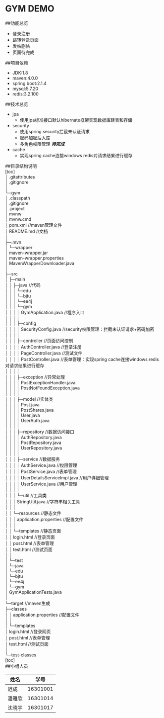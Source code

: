 GYM DEMO
===========================
##功能总览
* 登录注册
* 跳转登录页面
* 发帖删帖
* 页面待完成

##项目依赖
* JDK:1.8
* maven:4.0.0
* spring boot:2.1.4
* mysql:5.7.20
* redis:3.2.100

##技术总览
* jpa
    * 使用jpa标准接口默认hibernate框架实现数据库建表和存储
* security
    * 使用spring security拦截未认证请求
    * 密码加密后入库
    * 多角色权限管理 ***待完成***
* cache
    * 实现spring cache连接windows redis对请求结果进行缓存
    
##目录结构说明  
 [toc]   
│  .gitattributes  
│  .gitignore  
│    
└─gym  
    │  .classpath  
    │  .gitignore  
    │  .project  
    │  mvnw  
    │  mvnw.cmd  
    │  pom.xml                                                       //maven管理文件  
    │  README.md                                                     //文档  
    │    
    ├─.mvn  
    │  └─wrapper  
    │          maven-wrapper.jar  
    │          maven-wrapper.properties  
    │          MavenWrapperDownloader.java  
    │        
    ├─src  
    │  ├─main  
    │  │  ├─java                                                    //代码  
    │  │  │  └─edu  
    │  │  │      └─bjtu  
    │  │  │          └─ee4j  
    │  │  │              └─gym  
    │  │  │                  │  GymApplication.java                 //程序入口  
    │  │  │                  │    
    │  │  │                  ├─config  
    │  │  │                  │      SecurityConfig.java             //security权限管理：拦截未认证请求+密码加密  
    │  │  │                  │        
    │  │  │                  ├─controller                           //页面访问控制  
    │  │  │                  │      AuthController.java             //登录注册  
    │  │  │                  │      PageController.java             //测试文件  
    │  │  │                  │      PostController.java             //表单管理：实现spring cache连接windows redis对请求结果进行缓存  
    │  │  │                  │        
    │  │  │                  ├─exception                            //异常处理  
    │  │  │                  │      PostExceptionHandler.java  
    │  │  │                  │      PostNotFoundException.java  
    │  │  │                  │        
    │  │  │                  ├─model                                //实体类  
    │  │  │                  │      Post.java  
    │  │  │                  │      PostShares.java  
    │  │  │                  │      User.java  
    │  │  │                  │      UserAuth.java  
    │  │  │                  │        
    │  │  │                  ├─repository                           //数据访问接口  
    │  │  │                  │      AuthRepository.java  
    │  │  │                  │      PostRepository.java  
    │  │  │                  │      UserRepository.java  
    │  │  │                  │        
    │  │  │                  ├─service                              //数据服务  
    │  │  │                  │      AuthService.java                //权限管理  
    │  │  │                  │      PostService.java                //表单管理  
    │  │  │                  │      UserDetailsServiceImpl.java     //用户详细管理  
    │  │  │                  │      UserService.java                //用户管理  
    │  │  │                  │        
    │  │  │                  └─util                                 //工具类  
    │  │  │                          StringUtil.java                //字符串相关工具  
    │  │  │                            
    │  │  └─resources                                               //静态文件  
    │  │      │  application.properties                             //配置文件  
    │  │      │    
    │  │      └─templates                                           //静态页面  
    │  │              login.html                                    //登录页面  
    │  │              post.html                                     //表单管理  
    │  │              test.html                                     //测试页面  
    │  │                
    │  └─test  
    │      └─java  
    │          └─edu  
    │              └─bjtu  
    │                  └─ee4j  
    │                      └─gym  
    │                              GymApplicationTests.java  
    │                                
    └─target                                                        //maven生成  
        ├─classes  
        │  │  application.properties                                //配置文件  
        │  │    
        │  └─templates  
        │          login.html                                       //登录网页  
        │          post.html                                        //表单管理  
        │          test.html                                        //测试页面  
        │            
        └─test-classes                                                
 [toc]     
##小组人员

|姓名|学号|
|---|---|
|迟成|16301001|
|潘雅欣|16301014|
|沈晓宇|16301017|